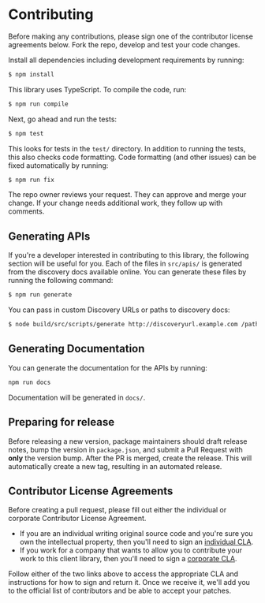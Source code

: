 # Contributing
Before making any contributions, please sign one of the contributor license agreements below. Fork the repo, develop and test your code changes.

Install all dependencies including development requirements by running:

``` sh
$ npm install
```

This library uses TypeScript.  To compile the code, run:

``` sh
$ npm run compile
```

Next, go ahead and run the tests:

```sh
$ npm test
```

This looks for tests in the `test/` directory.  In addition to running the tests, this also checks code formatting.  Code formatting (and other issues) can be fixed automatically by running:

```sh
$ npm run fix
```

The repo owner reviews your request. They can approve and merge your change. If your change needs additional work, they follow up with comments.

## Generating APIs
If you're a developer interested in contributing to this library, the following section will be useful for you. Each of the files in `src/apis/` is generated from the discovery docs available online. You can generate these files by running the following command:

``` sh
$ npm run generate
```

You can pass in custom Discovery URLs or paths to discovery docs:

``` sh
$ node build/src/scripts/generate http://discoveryurl.example.com /path/to/discoverydoc.json
```

## Generating Documentation
You can generate the documentation for the APIs by running:

``` sh
npm run docs
```

Documentation will be generated in `docs/`.

## Preparing for release
Before releasing a new version, package maintainers should draft release notes, bump the version in `package.json`, and submit a Pull Request with **only** the version bump. After the PR is merged, create the release.  This will automatically create a new tag, resulting in an automated release.

## Contributor License Agreements
Before creating a pull request, please fill out either the individual or corporate Contributor License Agreement.

* If you are an individual writing original source code and you're sure you own the intellectual property, then you'll need to sign an [individual CLA][indv-cla].
* If you work for a company that wants to allow you to contribute your work to this client library, then you'll need to sign a [corporate CLA][corp-cla].

Follow either of the two links above to access the appropriate CLA and instructions for how to sign and return it. Once we receive it, we'll add you to the official list of contributors and be able to accept your patches.

[js-guide]: https://google.github.io/styleguide/jsguide.html
[c-linter]: https://code.google.com/p/closure-linter/
[indv-cla]: https://developers.google.com/open-source/cla/individual
[corp-cla]: https://developers.google.com/open-source/cla/corporate

